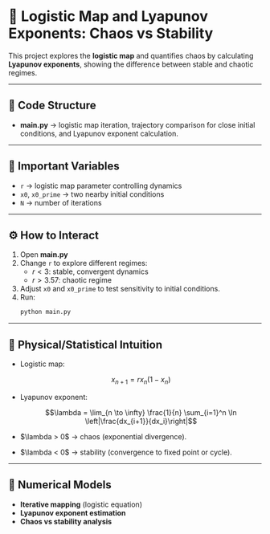 
# 🔀 Logistic Map and Lyapunov Exponents: Chaos vs Stability

This project explores the **logistic map** and quantifies chaos by calculating **Lyapunov exponents**, showing the difference between stable and chaotic regimes.

---

## 📂 Code Structure
- **main.py** → logistic map iteration, trajectory comparison for close initial conditions, and Lyapunov exponent calculation.

---

## 🔑 Important Variables
- `r` → logistic map parameter controlling dynamics  
- `x0`, `x0_prime` → two nearby initial conditions  
- `N` → number of iterations  

---

## ⚙️ How to Interact
1. Open **main.py**  
2. Change `r` to explore different regimes:
   - $r < 3$: stable, convergent dynamics  
   - $r > 3.57$: chaotic regime  
3. Adjust `x0` and `x0_prime` to test sensitivity to initial conditions.  
4. Run:
   ```bash
   python main.py

---

## 🧠 Physical/Statistical Intuition

* Logistic map:


   $$ x_{n+1} = r x_n (1 - x_n)  $$


* Lyapunov exponent:


  $$\lambda = \lim_{n \to \infty} \frac{1}{n} \sum_{i=1}^n \ln \left|\frac{dx_{i+1}}{dx_i}\right|$$

* \$\lambda > 0\$ → chaos (exponential divergence).

* \$\lambda < 0\$ → stability (convergence to fixed point or cycle).

---

## 🧮 Numerical Models

* **Iterative mapping** (logistic equation)
* **Lyapunov exponent estimation**
* **Chaos vs stability analysis**

